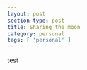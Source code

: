 ```yaml
---
layout: post
section-type: post
title: Sharing the moon
category: personal
tags: [ 'personal' ]
---
```

test